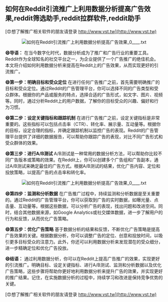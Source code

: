 ## **如何在Reddit引流推广上利用数据分析提高广告效果,reddit筛选助手,reddit拉群软件,reddit助手**

[😍想了解推广相关软件的朋友请登录 http://www.vst.tw](http://www.vst.tw)

 <center><img src="https://vst.tw/MP4/tuiguang/png/6.png" alt="如何在Reddit引流推广上利用数据分析提高广告效果_0____.txt"></center>

**😄导语：**
在当今数字化时代，数据分析成为了推广和广告行业的重要工具。Reddit作为全球知名的社交平台之一，为企业提供了一个广告推广的绝佳机会。本文将介绍如何利用数据分析来提高在Reddit上的广告效果，从而实现更好的引流推广。

**😄第一步：明确目标和受众定位**
在进行任何广告推广之前，首先需要明确推广的目标和受众定位。通过Reddit的广告管理平台，你可以选择不同的广告类型和受众群体。根据你的产品或服务的特点，选择合适的广告形式，如文字、图片、视频等。同时，通过分析Reddit上的用户数据，了解你的目标受众的兴趣、偏好和行为习惯。

**😄第二步：设定关键指标和跟踪机制**
在进行广告推广之前，设定关键指标是非常重要的。这些指标可以包括点击率（CTR）、转化率、展示量、互动量等。根据你的目标，设定合理的指标，并确定跟踪机制以监控广告的表现。Reddit的广告管理平台提供了详细的数据报告，可以帮助你跟踪广告的表现，对比不同广告形式和受众群体的效果。

**😄第三步：进行A/B测试**
A/B测试是一种常用的数据分析方法，可以帮助你比较不同广告版本或策略的效果。在Reddit上，你可以创建多个广告组和广告副本，通过A/B测试来确定最佳的广告方式。根据A/B测试的结果，优化广告内容、定位和投放策略，以提高广告的点击率和转化率。

 <center><img src="https://vst.tw/MP4/tuiguang/png/7.png" alt="如何在Reddit引流推广上利用数据分析提高广告效果_0____.txt"></center>

**😄第四步：监测和分析数据**
在广告推广过程中，持续监测和分析数据是至关重要的。通过Reddit的广告管理平台，你可以获取到广告的实时数据，如曝光量、点击量、互动量等。根据这些数据，可以分析广告的表现，找出问题和改进空间。同时，结合其他数据来源，如Google Analytics或社交媒体数据，进一步了解用户的行为和反馈，从而优化广告策略。

**😄第五步：优化广告策略**
基于数据分析的结果和反馈，不断优化广告策略是提高广告效果的关键。根据数据分析，你可以调整广告的定位、创意和投放时间，以吸引更多目标受众的注意力。此外，你还可以利用数据分析来发现潜在的受众细分，进一步精确定位和优化广告投放。

**😄结语：**
通过利用数据分析，你可以在Reddit上提高广告推广的效果，实现更好的引流推广。明确目标、设定关键指标、进行A/B测试、监测和分析数据以及优化广告策略，这些步骤将帮助你更好地利用数据分析来提升广告的效果，并实现更好的推广结果。记住，在实施数据分析的过程中，持续学习和改进是保持竞争优势的关键。

[😍想了解推广相关软件的朋友请登录 http://www.vst.tw](http://www.vst.tw)



